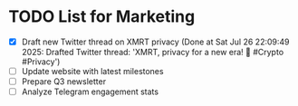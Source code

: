 # TODO List for Marketing

- [x] Draft new Twitter thread on XMRT privacy  (Done at Sat Jul 26 22:09:49 2025: Drafted Twitter thread: 'XMRT, privacy for a new era! 🚀 #Crypto #Privacy')
- [ ] Update website with latest milestones
- [ ] Prepare Q3 newsletter
- [ ] Analyze Telegram engagement stats